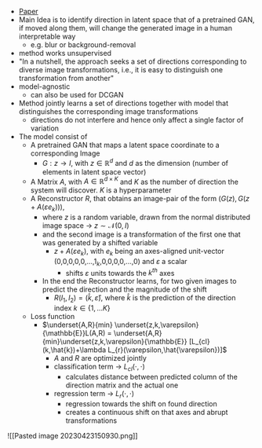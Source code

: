 - [Paper](https://proceedings.mlr.press/v119/voynov20a.html)
- Main Idea is to identify direction in latent space that of a pretrained GAN, if moved along them, will change the generated image in a human interpretable way
	- e.g. blur or background-removal
- method works unsupervised
- "In a nutshell, the approach seeks a set of directions corresponding to diverse image transformations, i.e., it is easy to distinguish one transformation from another"
- model-agnostic
	- can also be used for DCGAN
- Method jointly learns a set of directions together with model that distinguishes the corresponding image transformations
	- directions do not interfere and hence only affect a single factor of variation
- The model consist of
	- A pretrained GAN that maps a latent space coordinate to a corresponding Image
		- $G:z\longrightarrow I$, with $z \in \mathbb{R}^{d}$ and $d$ as the dimension (number of elements in latent space vector)
	- A Matrix $A$, with $A \in \mathbb{R}^{d \times K}$ and $K$ as the number of direction the system will discover. $K$ is a hyperparameter
	- A Reconstructor $R$, that obtains an image-pair of the form $(G(z), G(z+A(\varepsilon e_{k})))$,
		- where $z$ is a random variable, drawn from the normal distributed image space -> $z \sim \mathcal{N}(0,I)$
		- and the second image is a transformation of the first one that was generated by a shifted variable
			- $z+A(\varepsilon e_{k})$, with $e_{k}$ being an axes-aligned unit-vector (0,0,0,0,0,...,$1_{k}$,0,0,0,0,...,0) and $\varepsilon$ a scalar
				- shifts $\varepsilon$ units towards the $k^{th}$ axes
		- In the end the Reconstructor learns, for two given images to predict the direction and the magnitude of the shift
			- $R(I_{1}, I_{2}) = (\hat{k}, \hat{\varepsilon})$, where $\hat{k}$ is the prediction of the direction index $k \in \{1,...K\}$
	- Loss function
		- $\underset{A,R}{min} \underset{z,k,\varepsilon}{\mathbb{E}}L(A,R) = \underset{A,R}{min}\underset{z,k,\varepsilon}{\mathbb{E}} [L_{cl}(k,\hat{k})+\lambda L_{r}(\varepsilon,\hat{\varepsilon})]$
			- $A$ and $R$ are optimized jointly
			- classification term -> $L_{cl}(\cdot,\cdot)$
				- calculates distance between predicted column of the direction matrix and the actual one
			- regression term     -> $L_{r}(\cdot,\cdot)$
				- regression towards the shift on found direction
				- creates a continuous shift on that axes and abrupt transformations



![[Pasted image 20230423150930.png]]

